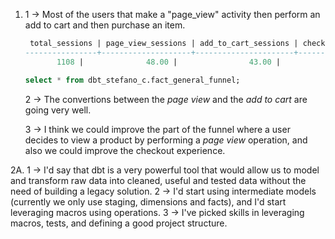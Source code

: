 1.
    1 -> Most of the users that make a "page_view" activity then perform an add to cart and then purchase an item.
    ```sql
     total_sessions | page_view_sessions | add_to_cart_sessions | checkout_sessions 
    ----------------+--------------------+----------------------+-------------------
           1108 |              48.00 |                43.00 |             36.00
    ```
    ```sql
    select * from dbt_stefano_c.fact_general_funnel;
    ```

    2 -> The convertions between the *page view* and the *add to cart* are going very well.

    3 -> I think we could improve the part of the funnel where a user decides to view a product by performing a *page view* operation, and also we could improve the checkout experience.

2A.
       1 -> I'd say that dbt is a very powerful tool that would allow us to model and transform raw data into cleaned, useful and tested data without the need of building a legacy solution.
       2 -> I'd start using intermediate models (currently we only use staging, dimensions and facts), and I'd start leveraging macros using operations.
       3 -> I've picked skills in leveraging macros, tests, and defining a good project structure.